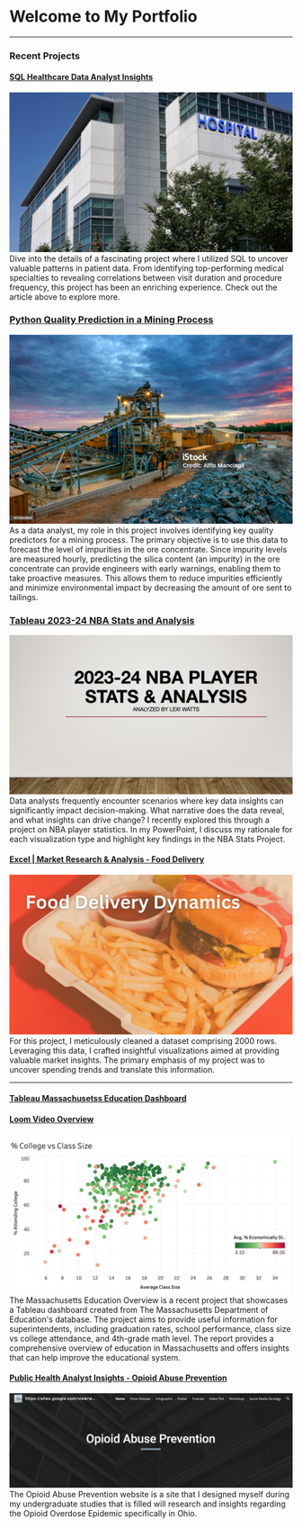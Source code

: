 # Welcome to My Portfolio

---

### Recent Projects

#### [SQL Healthcare Data Analyst Insights](https://www.linkedin.com/posts/lexi-watts_healthcareanalytics-datascience-sql-activity-7144466841820610560-uv7-?utm_source=share&utm_medium=member_desktop)
<img src="images/Grey minimalist business project presentation .png"/>
Dive into the details of a fascinating project where I utilized SQL to uncover valuable patterns in patient data. 
From identifying top-performing medical specialties to revealing correlations between visit duration and procedure frequency, this project has been an enriching experience. Check out the article above to explore more. 

### [Python Quality Prediction in a Mining Process](https://github.com/LexiWatts/Mining-Process-Python/tree/50de0e1852809636b3fd7d583630bbc8172c9918)
<img src="images/istockphoto-1070302804-1024x1024.jpg"/> 
As a data analyst, my role in this project involves identifying key quality predictors for a mining process. The primary objective is to use this data to forecast the level of impurities in the ore concentrate. Since impurity levels are measured hourly, predicting the silica content (an impurity) in the ore concentrate can provide engineers with early warnings, enabling them to take proactive measures. This allows them to reduce impurities efficiently and minimize environmental impact by decreasing the amount of ore sent to tailings.

### [Tableau 2023-24 NBA Stats and Analysis](https://www.linkedin.com/posts/lexi-watts_2023-24-nba-player-stats-analysis-activity-7203763527726080002-TGoZ?utm_source=share&utm_medium=member_desktop)
<img src="images/Screenshot 2024-06-04 at 10.12.39 AM.png"/> 
Data analysts frequently encounter scenarios where key data insights can significantly impact decision-making. What narrative does the data reveal, and what insights can drive change? I recently explored this through a project on NBA player statistics. In my PowerPoint, I discuss my rationale for each visualization type and highlight key findings in the NBA Stats Project.

#### [Excel | Market Research & Analysis - Food Delivery](https://www.linkedin.com/posts/lexi-watts_dataanalysis-marketresearch-excel-activity-7142308862623178752-3GvP?utm_source=share&utm_medium=member_desktop)
<img src="images/Add a heading.png"/>
For this project, I meticulously cleaned a dataset comprising 2000 rows. Leveraging this data, I crafted insightful visualizations aimed at providing valuable market insights. The primary emphasis of my project was to uncover spending trends and translate this information.

---
#### [Tableau Massachusetss Education Dashboard](https://public.tableau.com/views/MASSEducationOverview/Dashboard1?:language=en-US&:display_count=n&:origin=viz_share_link)
#### [Loom Video Overview](https://www.loom.com/share/75e828db65fa42b9910280e24091228d?sid=6c4caec9-3e8a-4028-bd6d-221ddfec757e)
<img src="images/Screenshot 2023-12-23 at 2.00.22 PM.png"/>
The Massachusetts Education Overview is a recent project that showcases a Tableau dashboard created from The Massachusetts Department of Education's database. The project aims to provide useful information for superintendents, including graduation rates, school performance, class size vs college attendance, and 4th-grade math level. The report provides a comprehensive overview of education in Massachusetts and offers insights that can help improve the educational system.


#### [Public Health Analyst Insights - Opioid Abuse Prevention](https://sites.google.com/view/www-oap-com/home)
<img src="images/Screenshot 2023-12-29 at 3.20.52 PM.png"/>
The Opioid Abuse Prevention website is a site that I designed myself during my undergraduate studies that is filled will research and insights regarding the Opioid Overdose Epidemic specifically in Ohio. 



